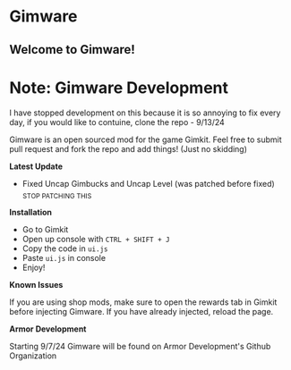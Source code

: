 # Gimware

## Welcome to Gimware!

# Note: Gimware Development
I have stopped development on this because it is so annoying to fix every day, if you would like to contuine, clone the repo - 9/13/24

Gimware is an open sourced mod for the game Gimkit. Feel free to submit pull request and fork the repo and add things! (Just no skidding)

**Latest Update**

- Fixed Uncap Gimbucks and Uncap Level (was patched before fixed)
<sub>STOP PATCHING THIS</sub>

**Installation**

- Go to Gimkit
- Open up console with ```CTRL + SHIFT + J```
- Copy the code in ```ui.js```
- Paste ```ui.js``` in console
- Enjoy!

**Known Issues**

If you are using shop mods, make sure to open the rewards tab in Gimkit before injecting Gimware. If you have already injected, reload  the page. 


**Armor Development**

Starting 9/7/24 Gimware will be found on Armor Development's Github Organization
